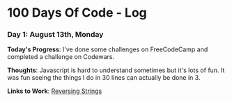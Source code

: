 # 100 Days Of Code - Log


### Day 1: August 13th, Monday
**Today's Progress**: I've done some challenges on FreeCodeCamp and completed a challenge on Codewars.

**Thoughts**: Javascript is hard to understand sometimes but it's lots of fun. It was fun seeing the things I do in 30 lines can actually be done in 3.

**Links to Work**: [Reversing Strings](https://www.codewars.com/users/konodachi/completed_solutions)
